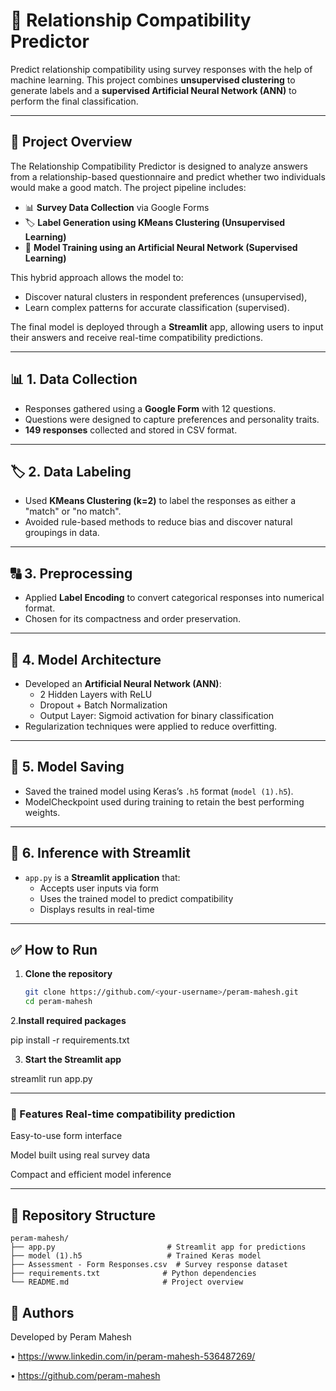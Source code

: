 # 💖 Relationship Compatibility Predictor

Predict relationship compatibility using survey responses with the help of machine learning. This project combines **unsupervised clustering** to generate labels and a **supervised Artificial Neural Network (ANN)** to perform the final classification.

---

## 📌 Project Overview

The Relationship Compatibility Predictor is designed to analyze answers from a relationship-based questionnaire and predict whether two individuals would make a good match. The project pipeline includes:

- 📊 **Survey Data Collection** via Google Forms
- 🏷️ **Label Generation using KMeans Clustering (Unsupervised Learning)**
- 🧠 **Model Training using an Artificial Neural Network (Supervised Learning)**

This hybrid approach allows the model to:
- Discover natural clusters in respondent preferences (unsupervised),
- Learn complex patterns for accurate classification (supervised).

The final model is deployed through a **Streamlit** app, allowing users to input their answers and receive real-time compatibility predictions.


---



## 📊 1. Data Collection

- Responses gathered using a **Google Form** with 12 questions.
- Questions were designed to capture preferences and personality traits.
- **149 responses** collected and stored in CSV format.

---

## 🏷️ 2. Data Labeling

- Used **KMeans Clustering (k=2)** to label the responses as either a "match" or "no match".
- Avoided rule-based methods to reduce bias and discover natural groupings in data.

---

## 🔠 3. Preprocessing

- Applied **Label Encoding** to convert categorical responses into numerical format.
- Chosen for its compactness and order preservation.

---

## 🧠 4. Model Architecture

- Developed an **Artificial Neural Network (ANN)**:
  - 2 Hidden Layers with ReLU
  - Dropout + Batch Normalization
  - Output Layer: Sigmoid activation for binary classification
- Regularization techniques were applied to reduce overfitting.

---

## 💾 5. Model Saving

- Saved the trained model using Keras’s `.h5` format (`model (1).h5`).
- ModelCheckpoint used during training to retain the best performing weights.

---

## 🧪 6. Inference with Streamlit

- `app.py` is a **Streamlit application** that:
  - Accepts user inputs via form
  - Uses the trained model to predict compatibility
  - Displays results in real-time

---

## ✅ How to Run

1. **Clone the repository**
   ```bash
   git clone https://github.com/<your-username>/peram-mahesh.git
   cd peram-mahesh
   
2.**Install required packages**


pip install -r requirements.txt


3. **Start the Streamlit app**

streamlit run app.py

---


### 🚀 Features Real-time compatibility prediction

Easy-to-use form interface

Model built using real survey data

Compact and efficient model inference


---


## 📁 Repository Structure

```
peram-mahesh/
├── app.py                         # Streamlit app for predictions  
├── model (1).h5                   # Trained Keras model  
├── Assessment - Form Responses.csv  # Survey response dataset  
├── requirements.txt              # Python dependencies  
└── README.md                     # Project overview
```

## 👥 Authors

Developed by Peram Mahesh

• https://www.linkedin.com/in/peram-mahesh-536487269/


• https://github.com/peram-mahesh
